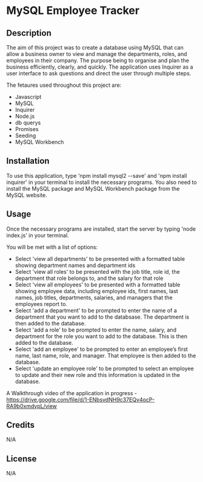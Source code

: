 # MySQL Employee Tracker

## Description

The aim of this project was to create a database using MySQL that can allow a business owner to view and manage the departments, roles, and employees in their company. The purpose being to organise and plan the business efficiently, clearly, and quickly. The application uses Inquirer as a user interface to ask questions and direct the user through multiple steps.

The fetaures used throughout this project are:

- Javascript
- MySQL
- Inquirer
- Node.js
- db querys
- Promises
- Seeding 
- MySQL Workbench

## Installation

To use this application, type 'npm install mysql2 --save' and 'npm install inquirer' in your terminal to install the necessary programs. You also need to install the MySQL package and MySQL Workbench package from the MySQL website.

## Usage

Once the necessary programs are installed, start the server by typing 'node index.js' in your terminal. 

You will be met with a list of options:

- Select 'view all departments' to be presented with a formatted table showing department names and department ids
- Select 'view all roles' to be presented with the job title, role id, the department that role belongs to, and the salary for that role
- Select 'view all employees' to be presented with a formatted table showing employee data, including employee ids, first names, last names, job titles, departments, salaries, and managers that the employees report to.
- Select 'add a department' to be prompted to enter the name of a department that you want to add to the databsase. The department is then added to the database.
- Select 'add a role' to be prompted to enter the name, salary, and department for the role you want to add to the database. This is then added to the database.
- Select 'add an employee' to be prompted to enter an employee’s first name, last name, role, and manager. That employee is then added to the database.
- Select 'update an employee role' to be prompted to select an employee to update and their new role and this information is updated in the database.

A Walkthrough video of the application in progress - https://drive.google.com/file/d/1-ENbsvdNH9c37EQv4ocP-RA9b0xmdypL/view

## Credits

N/A

## License

N/A


